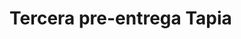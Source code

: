 # Tercera pre-entrega Tapia

<!-- En el nav bar podemos movernos por las distintas paginas para ver y para crear.
En las paginas: 'Paletas', 'Autos' y 'Motos', podemos ver una lista de las cosas que se han creado. Tambien podemos filtrar los resultados para buscar un resultado especifico.
En las paginas: 'Crear Paleta', 'Crear Auto' y 'Crear Moto', podemos crear de 0 cosas completando la informacion necesario y presionando el boton enviar. -->